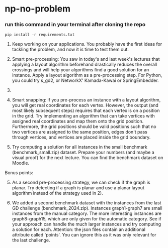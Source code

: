 # np-no-problem

### run this command in your terminal after cloning the repo
`pip install -r requirements.txt`

1) Keep working on your applications. You probably have the first ideas for tackling the problem, and now it is time to test them out.

2) Smart pre-processing: You saw in today's and last week's lectures that applying a layout algorithm beforehand drastically reduces the overall crossings and will help your algorithms find a good solution for an instance. Apply a layout algorithm as a pre-processing step. For Python, you could try s_gd2, or NetworkX' Kamada-Kawai or SpringEmbedder.
3) 
4) Smart snapping: If you pre-process an instance with a layout algorithm, you will get real coordinates for each vertex. However, the output (and most likely subsequent steps) requires that each vertex is on a position in the grid. Try implementing an algorithm that can take vertices with assigned real coordinates and map them onto the grid position. Furthermore, the grid positions should be valid positions such that no two vertices are assigned to the same position, edges don't pass through vertices, and vertices are placed inside the grid boundary.

5) Try computing a solution for all instances in the small benchmark (benchmark_small.zip) dataset. Prepare your numbers (and maybe a visual proof) for the next lecture. You can find the benchmark dataset on Moodle.



Bonus points:

5) As a second pre-processing strategy, we can check if the graph is planar. Try detecting if a graph is planar and use a planar layout algorithm instead of the strategy used in 2).

6) We added a second benchmark dataset with the instances from the last GD challenge (benchmark_2024.zip). Instances graph1-graph7 are small instances from the manual category. The more interesting instances are graph8-graph15, which are only given for the automatic category. See if your approach can handle the much larger instances and try computing a solution for each. Attention: the json files contain an additional attribute called 'points'. You can ignore this as it was only relevant for the last challenge.
